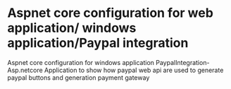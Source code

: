 # Aspnet core configuration for web application/ windows application/Paypal integration
Aspnet core configuration for windows application
PaypalIntegration-Asp.netcore
Application to show how paypal web api are used to generate paypal buttons and generation payment gateway
